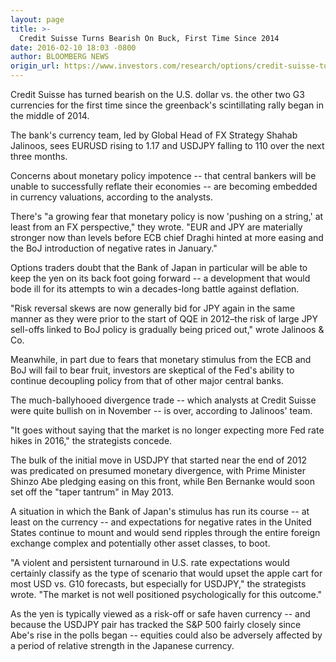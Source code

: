 ```yaml
---
layout: page
title: >-
  Credit Suisse Turns Bearish On Buck, First Time Since 2014
date: 2016-02-10 18:03 -0800
author: BLOOMBERG NEWS
origin_url: https://www.investors.com/research/options/credit-suisse-turns-bearish-on-buck-first-time-since-2014/
---
```






Credit Suisse has turned bearish on the U.S. dollar vs. the other two G3 currencies for the first time since the greenback's scintillating rally began in the middle of 2014.


The bank's currency team, led by Global Head of FX Strategy Shahab Jalinoos, sees EURUSD rising to 1.17 and USDJPY falling to 110 over the next three months.


Concerns about monetary policy impotence -- that central bankers will be unable to successfully reflate their economies -- are becoming embedded in currency valuations, according to the analysts.


There's "a growing fear that monetary policy is now 'pushing on a string,' at least from an FX perspective," they wrote. "EUR and JPY are materially stronger now than levels before ECB chief Draghi hinted at more easing and the BoJ introduction of negative rates in January."


Options traders doubt that the Bank of Japan in particular will be able to keep the yen on its back foot going forward -- a development that would bode ill for its attempts to win a decades-long battle against deflation.


"Risk reversal skews are now generally bid for JPY again in the same manner as they were prior to the start of QQE in 2012–the risk of large JPY sell-offs linked to BoJ policy is gradually being priced out," wrote Jalinoos & Co.


Meanwhile, in part due to fears that monetary stimulus from the ECB and BoJ will fail to bear fruit, investors are skeptical of the Fed's ability to continue decoupling policy from that of other major central banks.


The much-ballyhooed divergence trade -- which analysts at Credit Suisse were quite bullish on in November -- is over, according to Jalinoos' team.


"It goes without saying that the market is no longer expecting more Fed rate hikes in 2016," the strategists concede.


The bulk of the initial move in USDJPY that started near the end of 2012 was predicated on presumed monetary divergence, with Prime Minister Shinzo Abe pledging easing on this front, while Ben Bernanke would soon set off the "taper tantrum" in May 2013.


A situation in which the Bank of Japan's stimulus has run its course -- at least on the currency -- and expectations for negative rates in the United States continue to mount and would send ripples through the entire foreign exchange complex and potentially other asset classes, to boot.


"A violent and persistent turnaround in U.S. rate expectations would certainly classify as the type of scenario that would upset the apple cart for most USD vs. G10 forecasts, but especially for USDJPY," the strategists wrote. "The market is not well positioned psychologically for this outcome."


As the yen is typically viewed as a risk-off or safe haven currency -- and because the USDJPY pair has tracked the S&P 500 fairly closely since Abe's rise in the polls began -- equities could also be adversely affected by a period of relative strength in the Japanese currency.




